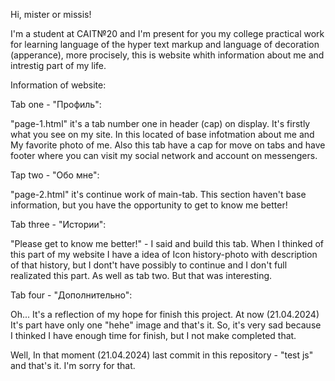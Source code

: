   Hi, mister or missis!
  
  I'm a student at CAIT№20 and I'm present for you my college practical work for learning language of the hyper text markup and language of decoration (apperance), more procisely, this is website whith information about me and intrestig part of my life.

  Information of website:

  Tab one - "Профиль":
  
  "page-1.html" it's a tab number one in header (cap) on display. It's firstly what you see on my site. In this located of base infotmation about me and My favorite photo of me. Also this tab have a cap for move on tabs and have footer where you can visit my social network and account on messengers.

  Tap two - "Обо мне":
  
  "page-2.html" it's continue work of main-tab.
  This section haven't base information, but you have the opportunity to get to know me better!

  Tab three - "Истории":
  
  "Please get to know me better!" - I said and build this tab. When I thinked of this part of my website I have a idea of Icon history-photo with description of that history, but I dont't have possibly to continue and I don't full realizated this part. As well as tab two. But that was interesting.

  Tab four - "Дополнительно":

  Oh... It's a reflection of my hope for finish this project. At now (21.04.2024) It's part have only one "hehe" image and that's it. So, it's very sad because I thinked I have enough time for finish, but I not make completed that. 

  Well, In that moment (21.04.2024) last commit in this repository - "test js" and that's it. I'm sorry for that.

